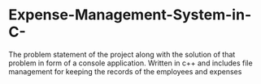 # Expense-Management-System-in-C-
The problem statement of the project along with the solution of that problem in form of a console application. Written in c++ and includes file management for keeping the records of the employees and expenses
